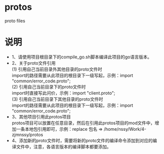 # protos
proto files

# 说明
- 1、请使用项目根目录下的compile_go.sh脚本编译此项目的go语言版本。
- 2、关于proto文件引用  
(1) 引用自己当前目录外其他目录的proto文件时  
import的路径需要从此项目的根目录下一级写起，示例：import "common/error_code.proto";  
(2) 引用自己当前目录下的proto文件时  
import时直接写此问价，示例：import "client.proto";  
(3) 引用自己当前目录下其他目录的proto文件时  
import的路径需要从此项目的根目录下一级写起，示例：import "common/error_code.proto";  
- 3、其他项目引用此protos项目  
protos项目可以放置在任意目录，然后在引用此protos项目的mod文件中，增加一条本地包引用即可，示例：replace 包名 => /home/nssy/Work/4-zjmnssy/protos
- 4、添加新的proto文件时，需要将新的proto文件的编译命令添加到对应的编译文件中，注意，各语言版本的编译脚本都要添加。  


